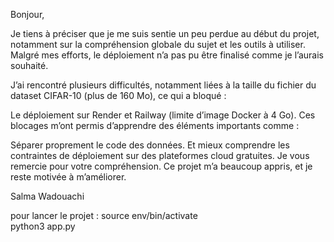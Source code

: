 Bonjour,

Je tiens à préciser que je me suis sentie un peu perdue au début du projet, notamment sur la compréhension globale du sujet et les outils à utiliser. Malgré mes efforts, le déploiement n’a pas pu être finalisé comme je l’aurais souhaité.

J’ai rencontré plusieurs difficultés, notamment liées à la taille du fichier du dataset CIFAR-10 (plus de 160 Mo), ce qui a bloqué :

Le déploiement sur Render et Railway (limite d’image Docker à 4 Go).
Ces blocages m’ont permis d’apprendre des éléments importants comme :

Séparer proprement le code des données.
Et mieux comprendre les contraintes de déploiement sur des plateformes cloud gratuites.
Je vous remercie pour votre compréhension. Ce projet m’a beaucoup appris, et je reste motivée à m’améliorer.

Salma Wadouachi

pour lancer le projet :
source env/bin/activate   
python3 app.py      